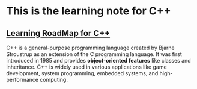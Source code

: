 # This is the learning note for C++

## [Learning RoadMap for C++](https://roadmap.sh/cpp)

C++ is a general-purpose programming language created by Bjarne Stroustrup as an extension of the C programming language. It was first introduced in 1985 and provides **object-oriented features** like classes and inheritance. C++ is widely used in various applications like game development, system programming, embedded systems, and high-performance computing.